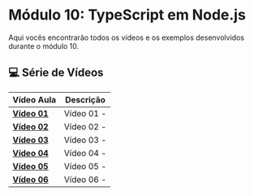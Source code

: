 # Módulo 10: TypeScript em Node.js

Aqui vocês encontrarão todos os vídeos e os exemplos desenvolvidos durante o módulo 10.

## 💻 Série de Vídeos

| Vídeo Aula       | Descrição  |
| ---------------- | ---------- |
| **[Vídeo 01]()** | Vídeo 01 - |
| **[Vídeo 02]()** | Vídeo 02 - |
| **[Vídeo 03]()** | Vídeo 03 - |
| **[Vídeo 04]()** | Vídeo 04 - |
| **[Vídeo 05]()** | Vídeo 05 - |
| **[Vídeo 06]()** | Vídeo 06 - |